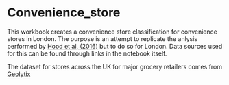 # Convenience_store

This workbook creates a convenience store classification for convenience stores in London. The purpose is an attempt to replicate the anlysis performed by [Hood et al, (2016)](https://www.tandfonline.com/doi/full/10.1080/09593969.2015.1086403) but to do so for London. Data sources used for this can be found through links in the notebook itself.

The dataset for stores across the UK for major grocery retailers comes from [Geolytix](https://geolytix.com/)
